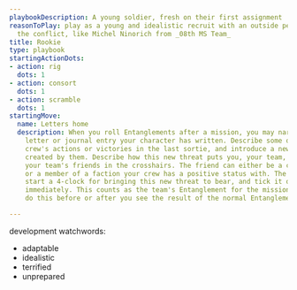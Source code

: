 ```yaml
---
playbookDescription: A young soldier, fresh on their first assignment
reasonToPlay: play as a young and idealistic recruit with an outside perspective on
  the conflict, like Michel Ninorich from _08th MS Team_
title: Rookie
type: playbook
startingActionDots:
- action: rig
  dots: 1
- action: consort
  dots: 1
- action: scramble
  dots: 1
startingMove:
  name: Letters home
  description: When you roll Entanglements after a mission, you may narrate a
    letter or journal entry your character has written. Describe some of the
    crew's actions or victories in the last sortie, and introduce a new threat
    created by them. Describe how this new threat puts you, your team, or one of
    your team's friends in the crosshairs. The friend can either be a contact,
    or a member of a faction your crew has a positive status with. The GM will
    start a 4-clock for bringing this new threat to bear, and tick it once
    immediately. This counts as the team's Entanglement for the mission. You may
    do this before or after you see the result of the normal Entanglement roll.

---
```


development watchwords:

- adaptable
- idealistic
- terrified
- unprepared
